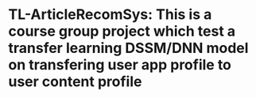 # TL-ArticleRecomSys: This is a course group project which test a transfer learning DSSM/DNN model on transfering user app profile to user content profile
